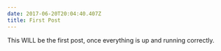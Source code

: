 ```yaml
---
date: 2017-06-20T20:04:40.407Z
title: First Post
---
```

This WILL be the first post, once everything is up and running correctly.